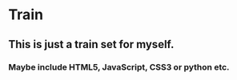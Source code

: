 # Train

## This is just a train set for myself.

### Maybe include HTML5, JavaScript, CSS3 or python etc.
